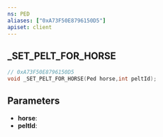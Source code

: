 ```yaml
---
ns: PED
aliases: ["0xA73F50E8796150D5"]
apiset: client
---
```

## _SET_PELT_FOR_HORSE

```c
// 0xA73F50E8796150D5
void _SET_PELT_FOR_HORSE(Ped horse,int peltId);
```


## Parameters
* **horse**:
* **peltId**:



